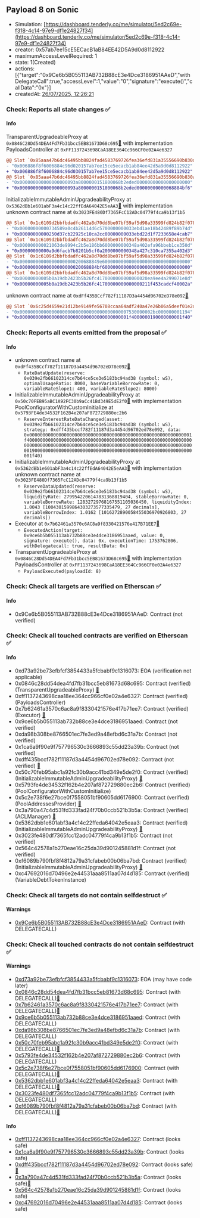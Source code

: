 ## Payload 8 on Sonic

- Simulation: [https://dashboard.tenderly.co/me/simulator/5ed2c69e-f318-4c14-97e9-df1e24827f34](https://dashboard.tenderly.co/me/simulator/5ed2c69e-f318-4c14-97e9-df1e24827f34)
- creator: 0x57ab7ee15cE5ECacB1aB84EE42D5A9d0d8112922
- maximumAccessLevelRequired: 1
- state: 1(Created)
- actions: [{"target":"0x9Ce6b5B055113AB732B88cE3e4Dce3186951AAeD","withDelegateCall":true,"accessLevel":1,"value":"0","signature":"execute()","callData":"0x"}]
- createdAt: [26/07/2025, 12:26:21](https://sonicscan.org/tx/0x2776e0c2fc7310163061d48252a53dbfdae8160009a9ec298153bb89cc1fe06c)

### Check: Reports all state changes :white_check_mark:

#### Info


TransparentUpgradeableProxy at `0x0846C28Dd54DEA4Fd7Fb31bcc5EB81673D68c695`[:ghost:](https://github.com/bgd-labs/aave-address-book "GovernanceV3Sonic.PAYLOADS_CONTROLLER") with implementation PayloadsController at `0xFF1137243698CaA18EE364Cc966CF0e02A4e6327`
```diff
@@ Slot `0x85aaa47b6dc46495bb8824fad4583769726fea36efd831a35556690b830a8fbe` @@
- "0x006886f8f6006884c96d020157ab7ee15ce5ecacb1ab84ee42d5a9d0d8112922"
+ "0x006886f8f6006884c96d030157ab7ee15ce5ecacb1ab84ee42d5a9d0d8112922"
@@ Slot `0x85aaa47b6dc46495bb8824fad4583769726fea36efd831a35556690b830a8fbf` @@
- "0x000000000000000000093a8000000151800068b2eded00000000000000000000"
+ "0x000000000000000000093a8000000151800068b2eded00000000000068884bf6"
```

InitializableImmutableAdminUpgradeabilityProxy at `0x5362dBb1e601abF3a4c14c22ffEdA64042E5eAA3`[:ghost:](https://github.com/bgd-labs/aave-address-book "AaveV3Sonic.POOL") with implementation unknown contract name at `0x3023FE480Df7365FcC12ADc04779f4ca9b13f1b5`
```diff
@@ Slot `0x1c6109d2bbfbdadfc462a8d70dd8be07bf59af5d98a33599fd824b82f078f1ae` @@
- "0x00000000000734589a0c4b26114d6c5700000000033ebd1ae18b42489f89b74d"
+ "0x00000000000250d37cb22925c10ca2cc00000000033ebd22d1f7233658e4cab7"
@@ Slot `0x1c6109d2bbfbdadfc462a8d70dd8be07bf59af5d98a33599fd824b82f078f1af` @@
- "0x000000000021063de9994c2b5e186bb6000000000348a402efa96bbeb1ce350d"
+ "0x00000000000a9d6facb7b8201b5cf0a2000000000348a427c310ca7355a402d3"
@@ Slot `0x1c6109d2bbfbdadfc462a8d70dd8be07bf59af5d98a33599fd824b82f078f1b0` @@
- "0x000000000000000000000200688849e600000000000000000000000000000000"
+ "0x00000000000000000000020068884bf600000000000000000000000000000000"
@@ Slot `0x1c6109d2bbfbdadfc462a8d70dd8be07bf59af5d98a33599fd824b82f078f1b5` @@
- "0x00000000005b0a19db2423b5b26fc4170000000000000020ea9ee4a299071e8d"
+ "0x00000000005b0a19db2423b5b26fc41700000000000000211f453cadcf40002a"
```

unknown contract name at `0xdFf435BCcf782f11187D3a4454d96702eD78e092`[:ghost:](https://github.com/bgd-labs/aave-address-book "AaveV3Sonic.ASSETS.WETH.INTEREST_RATE_STRATEGY, AaveV3Sonic.ASSETS.USDCe.INTEREST_RATE_STRATEGY, AaveV3Sonic.ASSETS.wS.INTEREST_RATE_STRATEGY, AaveV3Sonic.ASSETS.stS.INTEREST_RATE_STRATEGY")
```diff
@@ Slot `0x6c25d4659e21d12be9149fe56708ccaa64adf240a47e26b06a5deef01e2dddf2` @@
- "0x00000000000000000000000000000000000000007530000002bc000000001194"
+ "0x00000000000000000000000000000000000000001f4000000190000000001f40"
```


### Check: Reports all events emitted from the proposal :white_check_mark:

#### Info

- unknown contract name at `0xdFf435BCcf782f11187D3a4454d96702eD78e092`[:ghost:](https://github.com/bgd-labs/aave-address-book "AaveV3Sonic.ASSETS.WETH.INTEREST_RATE_STRATEGY, AaveV3Sonic.ASSETS.USDCe.INTEREST_RATE_STRATEGY, AaveV3Sonic.ASSETS.wS.INTEREST_RATE_STRATEGY, AaveV3Sonic.ASSETS.stS.INTEREST_RATE_STRATEGY")
  - `RateDataUpdate(reserve: 0x039e2fb66102314ce7b64ce5ce3e5183bc94ad38 (symbol: wS), optimalUsageRatio: 8000, baseVariableBorrowRate: 0, variableRateSlope1: 400, variableRateSlope2: 8000)`
- InitializableImmutableAdminUpgradeabilityProxy at `0x50c70FEB95aBC1A92FC30b9aCc41Bd349E5dE2f0`[:ghost:](https://github.com/bgd-labs/aave-address-book "AaveV3Sonic.POOL_CONFIGURATOR") with implementation PoolConfiguratorWithCustomInitialize at `0x5793FE4de34532F162B4e207aF872729880ec2b6`
  - `ReserveInterestRateDataChanged(asset: 0x039e2fb66102314ce7b64ce5ce3e5183bc94ad38 (symbol: wS), strategy: 0xdff435bccf782f11187d3a4454d96702ed78e092, data: 0x0000000000000000000000000000000000000000000000000000000000001f40000000000000000000000000000000000000000000000000000000000000000000000000000000000000000000000000000000000000000000000000000001900000000000000000000000000000000000000000000000000000000000001f40)`
- InitializableImmutableAdminUpgradeabilityProxy at `0x5362dBb1e601abF3a4c14c22ffEdA64042E5eAA3`[:ghost:](https://github.com/bgd-labs/aave-address-book "AaveV3Sonic.POOL") with implementation unknown contract name at `0x3023FE480Df7365FcC12ADc04779f4ca9b13f1b5`
  - `ReserveDataUpdated(reserve: 0x039e2fb66102314ce7b64ce5ce3e5183bc94ad38 (symbol: wS), liquidityRate: 2799542206147831368819404, stableBorrowRate: 0, variableBorrowRate: 12832729768167551105036450, liquidityIndex: 1.0043 [1004301599864303273577335479, 27 decimals], variableBorrowIndex: 1.0162 [1016272890058455036970926803, 27 decimals])`
- Executor at `0x7b62461a3570c6AC8a9f8330421576e417B71EE7`[:ghost:](https://github.com/bgd-labs/aave-address-book "AaveV3Sonic.ACL_ADMIN, GovernanceV3Sonic.EXECUTOR_LVL_1")
  - `ExecutedAction(target: 0x9ce6b5b055113ab732b88ce3e4dce3186951aaed, value: 0, signature: execute(), data: 0x, executionTime: 1753762806, withDelegatecall: true, resultData: 0x)`
- TransparentUpgradeableProxy at `0x0846C28Dd54DEA4Fd7Fb31bcc5EB81673D68c695`[:ghost:](https://github.com/bgd-labs/aave-address-book "GovernanceV3Sonic.PAYLOADS_CONTROLLER") with implementation PayloadsController at `0xFF1137243698CaA18EE364Cc966CF0e02A4e6327`
  - `PayloadExecuted(payloadId: 8)`

### Check: Check all targets are verified on Etherscan :white_check_mark:

#### Info

- 0x9Ce6b5B055113AB732B88cE3e4Dce3186951AAeD: Contract (not verified) 

### Check: Check all touched contracts are verified on Etherscan :white_check_mark:

#### Info

- 0xd73a92be73efbfcf3854433a5fcbabf9c1316073: EOA (verification not applicable)
- 0x0846c28dd54dea4fd7fb31bcc5eb81673d68c695: Contract (verified) (TransparentUpgradeableProxy) [:ghost:](https://github.com/bgd-labs/aave-address-book "GovernanceV3Sonic.PAYLOADS_CONTROLLER")
- 0xff1137243698caa18ee364cc966cf0e02a4e6327: Contract (verified) (PayloadsController) 
- 0x7b62461a3570c6ac8a9f8330421576e417b71ee7: Contract (verified) (Executor) [:ghost:](https://github.com/bgd-labs/aave-address-book "AaveV3Sonic.ACL_ADMIN, GovernanceV3Sonic.EXECUTOR_LVL_1")
- 0x9ce6b5b055113ab732b88ce3e4dce3186951aaed: Contract (not verified) 
- 0xda98b308be8766501ec7fe3ed9a48efbd6c31a7b: Contract (not verified) 
- 0x1ca6a9f90e9f757796530c3666893c55dd23a39b: Contract (not verified) 
- 0xdff435bccf782f11187d3a4454d96702ed78e092: Contract (not verified) [:ghost:](https://github.com/bgd-labs/aave-address-book "AaveV3Sonic.ASSETS.WETH.INTEREST_RATE_STRATEGY, AaveV3Sonic.ASSETS.USDCe.INTEREST_RATE_STRATEGY, AaveV3Sonic.ASSETS.wS.INTEREST_RATE_STRATEGY, AaveV3Sonic.ASSETS.stS.INTEREST_RATE_STRATEGY")
- 0x50c70feb95abc1a92fc30b9acc41bd349e5de2f0: Contract (verified) (InitializableImmutableAdminUpgradeabilityProxy) [:ghost:](https://github.com/bgd-labs/aave-address-book "AaveV3Sonic.POOL_CONFIGURATOR")
- 0x5793fe4de34532f162b4e207af872729880ec2b6: Contract (verified) (PoolConfiguratorWithCustomInitialize) 
- 0x5c2e738f6e27bce0f7558051bf90605dd6176900: Contract (verified) (PoolAddressesProvider) [:ghost:](https://github.com/bgd-labs/aave-address-book "AaveV3Sonic.POOL_ADDRESSES_PROVIDER")
- 0x3a790a47c4d531fd333fad24f70b0ccb521b3b5a: Contract (verified) (ACLManager) [:ghost:](https://github.com/bgd-labs/aave-address-book "AaveV3Sonic.ACL_MANAGER")
- 0x5362dbb1e601abf3a4c14c22ffeda64042e5eaa3: Contract (verified) (InitializableImmutableAdminUpgradeabilityProxy) [:ghost:](https://github.com/bgd-labs/aave-address-book "AaveV3Sonic.POOL")
- 0x3023fe480df7365fcc12adc04779f4ca9b13f1b5: Contract (not verified) 
- 0x564c42578a1b270eae16c25da39d901245881d1f: Contract (not verified) 
- 0xf6089b790fbf8f4812a79a31cfabeb00b06ba7bd: Contract (verified) (InitializableImmutableAdminUpgradeabilityProxy) [:ghost:](https://github.com/bgd-labs/aave-address-book "AaveV3Sonic.ASSETS.wS.V_TOKEN")
- 0xc47692016d70496e2e44531aaa8511aa07d4d185: Contract (verified) (VariableDebtTokenInstance) 

### Check: Check all targets do not contain selfdestruct :white_check_mark:

#### Warnings

- [0x9Ce6b5B055113AB732B88cE3e4Dce3186951AAeD](https://sonicscan.org/address/0x9Ce6b5B055113AB732B88cE3e4Dce3186951AAeD): Contract (with DELEGATECALL)

### Check: Check all touched contracts do not contain selfdestruct :white_check_mark:

#### Warnings

- [0xd73a92be73efbfcf3854433a5fcbabf9c1316073](https://sonicscan.org/address/0xd73a92be73efbfcf3854433a5fcbabf9c1316073): EOA (may have code later)
- [0x0846c28dd54dea4fd7fb31bcc5eb81673d68c695](https://sonicscan.org/address/0x0846c28dd54dea4fd7fb31bcc5eb81673d68c695): Contract (with DELEGATECALL)[:ghost:](https://github.com/bgd-labs/aave-address-book "GovernanceV3Sonic.PAYLOADS_CONTROLLER")
- [0x7b62461a3570c6ac8a9f8330421576e417b71ee7](https://sonicscan.org/address/0x7b62461a3570c6ac8a9f8330421576e417b71ee7): Contract (with DELEGATECALL)[:ghost:](https://github.com/bgd-labs/aave-address-book "AaveV3Sonic.ACL_ADMIN, GovernanceV3Sonic.EXECUTOR_LVL_1")
- [0x9ce6b5b055113ab732b88ce3e4dce3186951aaed](https://sonicscan.org/address/0x9ce6b5b055113ab732b88ce3e4dce3186951aaed): Contract (with DELEGATECALL)
- [0xda98b308be8766501ec7fe3ed9a48efbd6c31a7b](https://sonicscan.org/address/0xda98b308be8766501ec7fe3ed9a48efbd6c31a7b): Contract (with DELEGATECALL)
- [0x50c70feb95abc1a92fc30b9acc41bd349e5de2f0](https://sonicscan.org/address/0x50c70feb95abc1a92fc30b9acc41bd349e5de2f0): Contract (with DELEGATECALL)[:ghost:](https://github.com/bgd-labs/aave-address-book "AaveV3Sonic.POOL_CONFIGURATOR")
- [0x5793fe4de34532f162b4e207af872729880ec2b6](https://sonicscan.org/address/0x5793fe4de34532f162b4e207af872729880ec2b6): Contract (with DELEGATECALL)
- [0x5c2e738f6e27bce0f7558051bf90605dd6176900](https://sonicscan.org/address/0x5c2e738f6e27bce0f7558051bf90605dd6176900): Contract (with DELEGATECALL)[:ghost:](https://github.com/bgd-labs/aave-address-book "AaveV3Sonic.POOL_ADDRESSES_PROVIDER")
- [0x5362dbb1e601abf3a4c14c22ffeda64042e5eaa3](https://sonicscan.org/address/0x5362dbb1e601abf3a4c14c22ffeda64042e5eaa3): Contract (with DELEGATECALL)[:ghost:](https://github.com/bgd-labs/aave-address-book "AaveV3Sonic.POOL")
- [0x3023fe480df7365fcc12adc04779f4ca9b13f1b5](https://sonicscan.org/address/0x3023fe480df7365fcc12adc04779f4ca9b13f1b5): Contract (with DELEGATECALL)
- [0xf6089b790fbf8f4812a79a31cfabeb00b06ba7bd](https://sonicscan.org/address/0xf6089b790fbf8f4812a79a31cfabeb00b06ba7bd): Contract (with DELEGATECALL)[:ghost:](https://github.com/bgd-labs/aave-address-book "AaveV3Sonic.ASSETS.wS.V_TOKEN")

#### Info

- [0xff1137243698caa18ee364cc966cf0e02a4e6327](https://sonicscan.org/address/0xff1137243698caa18ee364cc966cf0e02a4e6327): Contract (looks safe)
- [0x1ca6a9f90e9f757796530c3666893c55dd23a39b](https://sonicscan.org/address/0x1ca6a9f90e9f757796530c3666893c55dd23a39b): Contract (looks safe)
- [0xdff435bccf782f11187d3a4454d96702ed78e092](https://sonicscan.org/address/0xdff435bccf782f11187d3a4454d96702ed78e092): Contract (looks safe)[:ghost:](https://github.com/bgd-labs/aave-address-book "AaveV3Sonic.ASSETS.WETH.INTEREST_RATE_STRATEGY, AaveV3Sonic.ASSETS.USDCe.INTEREST_RATE_STRATEGY, AaveV3Sonic.ASSETS.wS.INTEREST_RATE_STRATEGY, AaveV3Sonic.ASSETS.stS.INTEREST_RATE_STRATEGY")
- [0x3a790a47c4d531fd333fad24f70b0ccb521b3b5a](https://sonicscan.org/address/0x3a790a47c4d531fd333fad24f70b0ccb521b3b5a): Contract (looks safe)[:ghost:](https://github.com/bgd-labs/aave-address-book "AaveV3Sonic.ACL_MANAGER")
- [0x564c42578a1b270eae16c25da39d901245881d1f](https://sonicscan.org/address/0x564c42578a1b270eae16c25da39d901245881d1f): Contract (looks safe)
- [0xc47692016d70496e2e44531aaa8511aa07d4d185](https://sonicscan.org/address/0xc47692016d70496e2e44531aaa8511aa07d4d185): Contract (looks safe)

